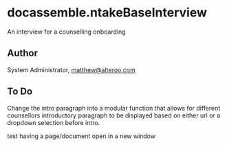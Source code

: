 # docassemble.ntakeBaseInterview

An interview for a counselling onboarding

## Author

System Administrator, matthew@alteroo.com

## To Do

Change the intro paragraph into a modular function that allows for different counsellors introductory paragraph to be displayed based on either url or a dropdown selection before intro.

test having a page/document open in a new window
